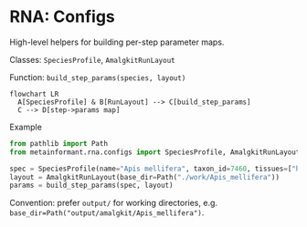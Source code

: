 # RNA: Configs

High-level helpers for building per-step parameter maps.

Classes: `SpeciesProfile`, `AmalgkitRunLayout`

Function: `build_step_params(species, layout)`

```mermaid
flowchart LR
  A[SpeciesProfile] & B[RunLayout] --> C[build_step_params]
  C --> D[step->params map]
```

Example

```python
from pathlib import Path
from metainformant.rna.configs import SpeciesProfile, AmalgkitRunLayout, build_step_params

spec = SpeciesProfile(name="Apis mellifera", taxon_id=7460, tissues=["head", "abdomen"])
layout = AmalgkitRunLayout(base_dir=Path("./work/Apis_mellifera"))
params = build_step_params(spec, layout)
```

Convention: prefer `output/` for working directories, e.g. `base_dir=Path("output/amalgkit/Apis_mellifera")`.
